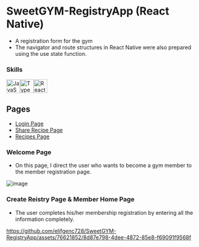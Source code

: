 # SweetGYM-RegistryApp (React Native)
- A registration form for the gym
- The navigator and route structures in React Native were also prepared using the use state function.

### Skills

<p align="left">
<a href="https://developer.mozilla.org/en-US/docs/Web/JavaScript" target="_blank" rel="noreferrer"><img src="https://raw.githubusercontent.com/danielcranney/readme-generator/main/public/icons/skills/javascript-colored.svg" width="36" height="36" alt="JavaScript" /></a><a href="https://www.typescriptlang.org/" target="_blank" rel="noreferrer"><img src="https://raw.githubusercontent.com/danielcranney/readme-generator/main/public/icons/skills/typescript-colored.svg" width="36" height="36" alt="TypeScript" /></a><a href="https://reactjs.org/" target="_blank" rel="noreferrer"><img src="https://raw.githubusercontent.com/danielcranney/readme-generator/main/public/icons/skills/react-colored.svg" width="36" height="36" alt="React" /></a>
</p>

## Pages
- <a href ='#Welcome Page'> Login Page </a>
- <a href ='#Create Reistry Page'> Share Recipe Page </a>
- <a href ='#Member Home Page'> Recipes Page </a>

### Welcome Page
- On this page, I direct the user who wants to become a gym member to the member registration page.

![image](https://github.com/elifgenc728/SweetGYM-RegistryApp/assets/76621852/4ccfc865-db93-4b3b-9bd8-4dfb2e37b2c4)


### Create Reistry Page & Member Home Page
- The user completes his/her membership registration by entering all the information completely.
  
https://github.com/elifgenc728/SweetGYM-RegistryApp/assets/76621852/8d87e798-4dee-4872-85e8-f69091f9568f








